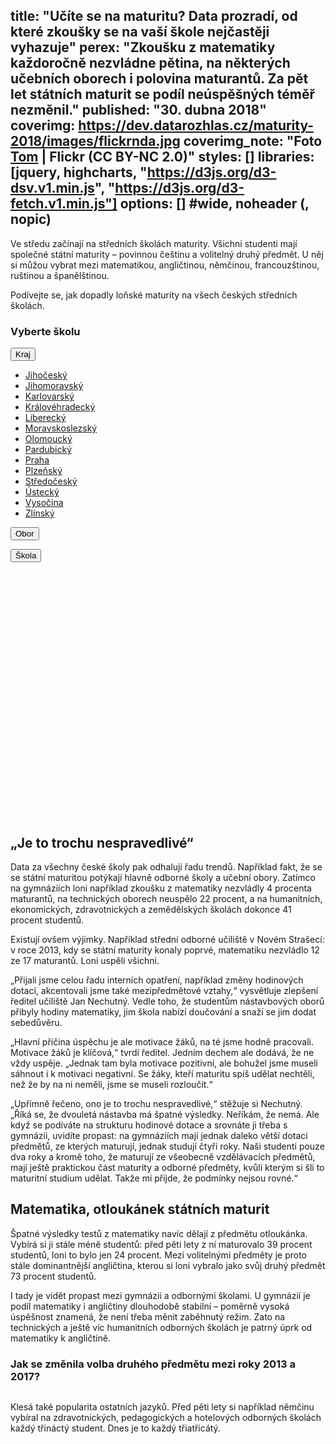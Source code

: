 title: "Učíte se na maturitu? Data prozradí, od které zkoušky se na vaší škole nejčastěji vyhazuje"
perex: "Zkoušku z matematiky každoročně nezvládne pětina, na některých učebních oborech i polovina maturantů. Za pět let státních maturit se podíl neúspěšných téměř nezměnil."
published: "30. dubna 2018"
coverimg: https://dev.datarozhlas.cz/maturity-2018/images/flickrnda.jpg
coverimg_note: "Foto <a href='https://www.flickr.com/photos/tomfbh/171221712/in/photolist-g8yfu-9i1Dc1-23iDjDQ-5d4we-2RcEL-Badpy-cP3UA-jDp1m-qc293N-r8WK61-fZcrp-78HdFm-7EjrEh-g8y9Z-5tm1wP-qRAYXR-jDps6-2UN3v-M3sWE-898NTe-9zrTwZ-pVRbFF-qp65co-FhsQVJ-24qyi5-pDAjMe-24Ub82M-TthpCb-4XC9u4-J6Zj79-T8agGd-TthoVE-TthpyJ-GmYV9v-Stm2Ez-T8agqG-fcBto-7ktnvv-6tjjRP-6MDH78-25ziWyc-eBWbNx-G6kpF7-cEJya3-5gYuK7-ceLocU-317AA-r8WNq7-g8yc4-wUizi/'>Tom</a> | Flickr (CC BY-NC 2.0)"
styles: []
libraries: [jquery, highcharts, "https://d3js.org/d3-dsv.v1.min.js", "https://d3js.org/d3-fetch.v1.min.js"]
options: [] #wide, noheader (, nopic)
---

Ve středu začínají na středních školách maturity. Všichni studenti mají společné státní maturity – povinnou češtinu a volitelný druhý předmět. U něj si můžou vybrat mezi matematikou, angličtinou, němčinou, francouzštinou, ruštinou a španělštinou.

Podívejte se, jak dopadly loňské maturity na všech českých středních školách.

<wide>

<h3>Vyberte školu</h3>

<div class="vopicikoule">

<div class="dropdown" id="kraj">
  <button class="btn-lg btn-default dropdown-toggle" id="krajButton" type="button" data-toggle="dropdown">Kraj
  <span class="caret"></span></button>
  <p class="postbutton" id="zvolenyKraj"></p>
  <ul class="dropdown-menu" role="menu" aria-labelledby="menu1">
    <li role="presentation"><a role="menuitem" tabindex="-1" href="#">Jihočeský</a></li>
    <li role="presentation"><a role="menuitem" tabindex="-1" href="#">Jihomoravský</a></li>
    <li role="presentation"><a role="menuitem" tabindex="-1" href="#">Karlovarský</a></li>
    <li role="presentation"><a role="menuitem" tabindex="-1" href="#">Královéhradecký</a></li>
    <li role="presentation"><a role="menuitem" tabindex="-1" href="#">Liberecký</a></li>
    <li role="presentation"><a role="menuitem" tabindex="-1" href="#">Moravskoslezský</a></li>
    <li role="presentation"><a role="menuitem" tabindex="-1" href="#">Olomoucký</a></li>
    <li role="presentation"><a role="menuitem" tabindex="-1" href="#">Pardubický</a></li>
    <li role="presentation"><a role="menuitem" tabindex="-1" href="#">Praha</a></li>
    <li role="presentation"><a role="menuitem" tabindex="-1" href="#">Plzeňský</a></li>
    <li role="presentation"><a role="menuitem" tabindex="-1" href="#">Středočeský</a></li>
    <li role="presentation"><a role="menuitem" tabindex="-1" href="#">Ústecký</a></li>
    <li role="presentation"><a role="menuitem" tabindex="-1" href="#">Vysočina</a></li>
    <li role="presentation"><a role="menuitem" tabindex="-1" href="#">Zlínský</a></li>
  </ul>
</div>

<div class="dropdown" id="obor">
  <button class="btn-lg btn-default dropdown-toggle" id="oborButton" type="button" data-toggle="dropdown">Obor
  <span class="caret"></span></button>
  <p class="postbutton" id="zvolenyObor"></p>
  <ul class="dropdown-menu" role="menu" aria-labelledby="menu1"></ul>
</div>

<div class="dropdown" id="skola">
  <button class="btn-lg btn-default dropdown-toggle" id="skolaButton" type="button" data-toggle="dropdown">Škola
  <span class="caret"></span></button>
  <p class="postbutton" id="zvolenaSkola"></p>
  <ul class="dropdown-menu" role="menu" aria-labelledby="menu1"></ul>
</div>

</div>

<div id="tabulka"></div>

&nbsp;<div id="legenda" style="visibility: hidden;"><img src="https://dev.datarozhlas.cz/maturity-2018/images/legenda-small.png" style="max-width: 100%; float: left; margin-right: 20px">
_Percentil udává úspěšnost mezi všemi studenty, kteří dělali stejný test._ PRŮMĚRNÝ PERCENTIL _podobně říká, jak úspěšní byli studenti dané školy v porovnání se studenty jiných škol. Číslo za percentilem udává rozptyl mezi studenty, kteří zkoušku dělali._

_V rámci státních maturit je povinná pouze zkouška z češtiny a jednoho dalšího předmětu: na výběr je matematika, angličtina, němčina, francouzština, španělština a ruština._ ZVOLILO _ukazuje, jaká část studentů si vybrala konkrétní předmět. Právě podíl studentů, kteří si předmět vybrali, znemožňuje jednoduché srovnání škol: u srovnatelně kvalitních škol bude mít pravděpodobně lepší výsledek ta, kde se pro zkoušku rozhodne menší část talentovanějších a lépe připravených studentů._

_S výjimkou matematiky se maturitní zkouška z předmětu skládá z didaktického testu, písemné práce a ústní zkoušky. O kterou jde, označuje sloupec_ ZKOUŠKA. _Každá část se hodnotí zvlášť, proto každou najdete v samostatném řádku. Neúspěch u jedné části znamená neúspěch maturity, nicméně stačí opravit právě tuhle část._

_Sloupec_ NEUSPĚLI _říká, kolik studentů zkoušku konalo a kolik ji nezvládlo._

_Zdroj dat: [Cermat 2017](https://vysledky.cermat.cz/data/Default.aspx)_

</div>

</wide>

## „Je to trochu nespravedlivé“

Data za všechny české školy pak odhalují řadu trendů. Například fakt, že se se státní maturitou potýkají hlavně odborné školy a učební obory. Zatímco na gymnáziích loni například zkoušku z matematiky nezvládly 4 procenta maturantů, na technických oborech neuspělo 22 procent, a na humanitních, ekonomických, zdravotnických a zemědělských školách dokonce 41 procent studentů.

Existují ovšem výjimky. Například střední odborné učiliště v Novém Strašecí: v roce 2013, kdy se státní maturity konaly poprvé, matematiku nezvládlo 12 ze 17 maturantů. Loni uspěli všichni.

„Přijali jsme celou řadu interních opatření, například změny hodinových dotací, akcentovali jsme také mezipředmětové vztahy,“ vysvětluje zlepšení ředitel učiliště Jan Nechutný. Vedle toho, že studentům nástavbových oborů přibyly hodiny matematiky, jim škola nabízí doučování a snaží se jim dodat sebedůvěru.

„Hlavní příčina úspěchu je ale motivace žáků, na té jsme hodně pracovali. Motivace žáků je klíčová,“ tvrdí ředitel. Jedním dechem ale dodává, že ne vždy uspěje. „Jednak tam byla motivace pozitivní, ale bohužel jsme museli sáhnout i k motivaci negativní. Se žáky, kteří maturitu spíš udělat nechtěli, než že by na ni neměli, jsme se museli rozloučit.“

„Upřímně řečeno, ono je to trochu nespravedlivé,“ stěžuje si Nechutný. „Říká se, že dvouletá nástavba má špatné výsledky. Neříkám, že nemá. Ale když se podíváte na strukturu hodinové dotace a srovnáte ji třeba s gymnázii, uvidíte propast: na gymnáziích mají jednak daleko větší dotaci předmětů, ze kterých maturují, jednak studují čtyři roky. Naši studenti pouze dva roky a kromě toho, že maturují ze všeobecně vzdělávacích předmětů, mají ještě praktickou část maturity a odborné předměty, kvůli kterým si šli to maturitní studium udělat. Takže mi přijde, že podmínky nejsou rovné.“

## Matematika, otloukánek státních maturit

Špatné výsledky testů z matematiky navíc dělají z předmětu otloukánka. Vybírá si ji stále méně studentů: před pěti lety z ní maturovalo 39 procent studentů, loni to bylo jen 24 procent. Mezi volitelnými předměty je proto stále dominantnější angličtina, kterou si loni vybralo jako svůj druhý předmět 73 procent studentů.

I tady je vidět propast mezi gymnázii a odbornými školami. U gymnázií je podíl matematiky i angličtiny dlouhodobě stabilní – poměrně vysoká úspěšnost znamená, že není třeba měnit zaběhnutý režim. Zato na technických a ještě víc humanitních odborných školách je patrný úprk od matematiky k angličtině.

<h3>Jak se změnila volba druhého předmětu mezi roky 2013 a 2017?</h3>

<wide>

<div style="max-width: 100%; overflow: hidden; display: block;">
  <div class="chart small" id="gymnazia"></div>
  <div class="chart small" id="technicke"></div>
  <div class="chart small" id="ostatni"></div>
</div>

</wide>

Klesá také popularita ostatních jazyků. Před pěti lety si například němčinu vybíral na zdravotnických, pedagogických a hotelových odborných školách každý třináctý student. Dnes je to každý třiatřicátý.